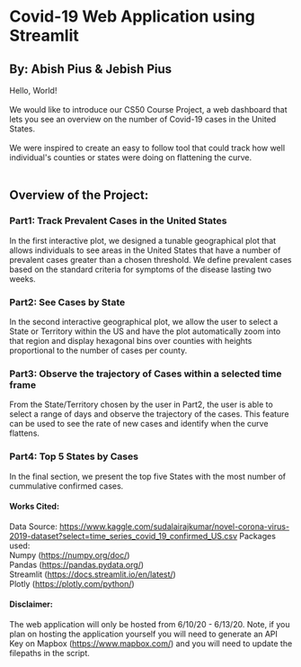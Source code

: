 # Covid-19 Web Application using Streamlit
## By: Abish Pius & Jebish Pius

Hello, World! <br>
<br>
We would like to introduce our CS50 Course Project, a web dashboard that 
lets you see an overview on the number of Covid-19 cases in the United States.
<br>
<br>
We were inspired to create an easy to follow tool that could track how well individual's counties or states were doing on flattening the curve. 
<br>
<br>
## Overview of the Project:
### Part1: Track Prevalent Cases in the United States
In the first interactive plot, we designed a tunable geographical plot that allows individuals to see areas in the United States that have a number of prevalent cases greater than a chosen threshold. We define prevalent cases based on the standard criteria for symptoms of the disease lasting two weeks.

### Part2: See Cases by State
In the second interactive geographical plot, we allow the user to select a State or Territory within the US and have the plot automatically zoom into that region and display hexagonal bins over counties with heights proportional to the number of cases per county.

### Part3: Observe the trajectory of Cases within a selected time frame
From the State/Territory chosen by the user in Part2, the user is able to select a range of days and observe the trajectory of the cases. This feature can be used to see the rate of new cases and identify when the curve flattens.

### Part4: Top 5 States by Cases
In the final section, we present the top five States with the most number of cummulative confirmed cases.

#### Works Cited:
Data Source: https://www.kaggle.com/sudalairajkumar/novel-corona-virus-2019-dataset?select=time_series_covid_19_confirmed_US.csv
Packages used: <br>
Numpy (https://numpy.org/doc/) <br>
Pandas (https://pandas.pydata.org/) <br>
Streamlit (https://docs.streamlit.io/en/latest/) <br>
Plotly (https://plotly.com/python/)

#### Disclaimer:
The web application will only be hosted from 6/10/20 - 6/13/20. Note, if you plan on hosting the application yourself you will need to generate an API Key on Mapbox (https://www.mapbox.com/) and you will need to update the filepaths in the script.
